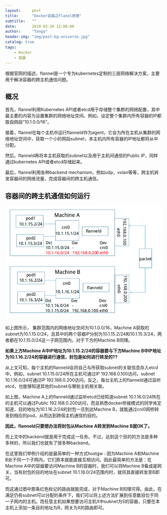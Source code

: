 ```yaml
---
layout:     post
title:      "Docker容器之Flanel原理"
subtitle:   ""
date:       2018-03-20 12:00:00
author:     "Tango"
header-img: "img/post-bg-universe.jpg"
catalog: true
tags:   
    - Docker
    - 容器
---
```


根据官网的描述，flannel是一个专为kubernetes定制的三层网络解决方案，主要用于解决容器的跨主机通信问题。

## 概况


首先，flannel利用Kubernetes API或者etcd用于存储整个集群的网络配置，其中最主要的内容为设置集群的网络地址空间。例如，设定整个集群内所有容器的IP都取自网段“10.1.0.0/16”。

接着，flannel在每个主机中运行flanneld作为agent，它会为所在主机从集群的网络地址空间中，获取一个小的网段subnet，本主机内所有容器的IP地址都将从中分配。

然后，flanneld再将本主机获取的subnet以及用于主机间通信的Public IP，同样通过kubernetes API或者etcd存储起来。

最后，flannel利用各种backend mechanism，例如udp，vxlan等等，跨主机转发容器间的网络流量，完成容器间的跨主机通信。

 
## 容器间的跨主机通信如何运行

![](/img/in-post/post-flanel.png)

如上图所示，
集群范围内的网络地址空间为10.1.0.0/16，Machine A获取的subnet为10.1.15.0/24，且其中的两个容器IP分别为10.1.15.2/24和10.1.15.3/24，两者都在10.1.15.0/24这一子网范围内，对于下方的Machine B同理。

**如果上方Machine A中IP地址为10.1.15.2/24的容器要与下方Machine B中IP地址为10.1.16.2/24的容器进行通信，封包是如何进行转发的??**

从上文可知，每个主机的flanneld会将自己与所获取subnet的关联信息存入etcd中，例如，subnet 10.1.15.0/24所在主机可通过IP 192.168.0.100访问，subnet 10.1.16.0/24可通过IP 192.168.0.200访问。反之，每台主机上的flanneld通过监听etcd，也能够知道其他的subnet与哪些主机相关联。

如上图，Machine A上的flanneld通过监听etcd已经知道subnet 10.1.16.0/24所在的主机可以通过Public 192.168.0.200访问，而且熟悉docker桥接模式的同学肯定知道，目的地址为10.1.16.2/24的封包一旦到达Machine B，就能通过cni0网桥转发到相应的pod，从而达到跨宿主机通信的目的。

**因此，flanneld只要想办法将封包从Machine A转发到Machine B就OK了。**

而上文中的backend就是用于完成这一任务。不过，达到这个目的的方法是多种多样的，所以我们也就有了很多种backend。

在这里我们举例介绍的是最简单的一种方式hostgw : 因为Machine A和Machine B处于同一个子网内，它们原本就能直接互相访问。因此最简单的方法是：在Machine A中的容器要访问Machine B的容器时，我们可以将Machine B看成是网关，当有封包的目的地址在subnet 10.1.16.0/24范围内时，就将其直接转发至B即可。

而这通过图中那条红色标记的路由就能完成，对于Machine B同理可得。由此，在满足仍有subnet可以分配的条件下，我们可以将上述方法扩展到任意数目位于同一子网内的主机。而任意主机如果想要访问主机X中subnet为S的容器，只要在本主机上添加一条目的地址为R，网关为X的路由即可。

